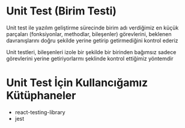 # Unit Test (Birim Testi)

Unit test ile yazılım geliştirme sürecinde birim adı verdiğimiz en küçük parçaları (fonksiyonlar, methodlar, bileşenler) görevlerini, beklenen davranışlarını doğru şekilde yerine getirip getirmediğini kontrol ederiz

Unit testleri, bileşenleri izole bir şekilde bir birinden bağımsız sadece görevlerini yerine getiriyorlarmı şeklinde kontrol ettiğimiz yöntemdir

# Unit Test İçin Kullancığamız Kütüphaneler

- react-testing-library
- jest

